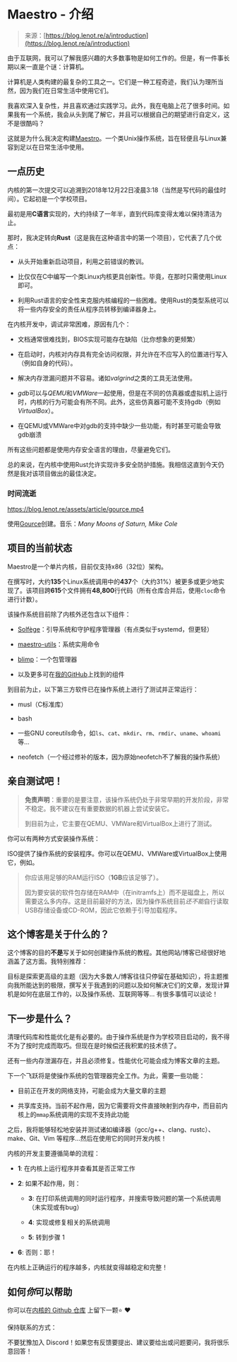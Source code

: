 <!--yml

类别：未分类

日期：2024年05月27日 14:28:47

-->

# Maestro - 介绍

> 来源：[https://blog.lenot.re/a/introduction](https://blog.lenot.re/a/introduction)

由于互联网，我可以了解我感兴趣的大多数事物是如何工作的。但是，有一件事长期以来一直是个谜：计算机。

计算机是人类构建的最复杂的工具之一。它们是一种工程奇迹，我们认为理所当然，因为我们在日常生活中使用它们。

我喜欢深入复杂性，并且喜欢通过实践学习。此外，我在电脑上花了很多时间。如果我有一个系统，我会从头到尾了解它，并且可以根据自己的期望进行自定义，这不是很酷吗？

这就是为什么我决定构建[Maestro](https://github.com/llenotre/maestro)。一个类Unix操作系统，旨在轻便且与Linux兼容到足以在日常生活中使用。

## 一点历史

内核的第一次提交可以追溯到2018年12月22日凌晨3:18（当然是写代码的最佳时间）。它起初是一个学校项目。

最初是用**C语言**实现的，大约持续了一年半，直到代码库变得太难以保持清洁为止。

那时，我决定转向**Rust**（这是我在这种语言中的第一个项目），它代表了几个优点：

+   从头开始重新启动项目，利用之前错误的教训。

+   比仅仅在C中编写一个类Linux内核更具创新性。毕竟，在那时只需使用Linux即可。

+   利用Rust语言的安全性来克服内核编程的一些困难。使用Rust的类型系统可以将一些内存安全的责任从程序员转移到编译器身上。

在内核开发中，调试非常困难，原因有几个：

+   文档通常很难找到，BIOS实现可能存在缺陷（比你想象的更频繁）

+   在启动时，内核对内存具有完全访问权限，并允许在不应写入的位置进行写入（例如自身的代码）。

+   解决内存泄漏问题并不容易。诸如*valgrind*之类的工具无法使用。

+   *gdb*可以与*QEMU*和*VMWare*一起使用，但是在不同的仿真器或虚拟机上运行时，内核的行为可能会有所不同。此外，这些仿真器可能不支持gdb（例如*VirtualBox*）。

+   在QEMU或VMWare中对gdb的支持中缺少一些功能，有时甚至可能会导致gdb崩溃

所有这些问题都是使用内存安全语言的理由，尽量避免它们。

总的来说，在内核中使用Rust允许实现许多安全防护措施。我相信这直到今天仍然是我对该项目做出的最佳决定。

### 时间流逝

<https://blog.lenot.re/assets/article/gource.mp4>

使用[Gource](https://gource.io/)创建。音乐：*Many Moons of Saturn, Mike Cole*

## 项目的当前状态

Maestro是一个单片内核，目前仅支持x86（32位）架构。

在撰写时，大约**135**个Linux系统调用中的**437**个（大约31%）被更多或更少地实现了。该项目跨**615**个文件拥有**48,800**行代码（所有仓库合并后，使用`cloc`命令进行计数）。

该操作系统目前除了内核外还包含以下组件：

+   [Solfège](https://github.com/llenotre/solfege)：引导系统和守护程序管理器（有点类似于systemd，但更轻）

+   [maestro-utils](https://github.com/llenotre/maestro-utils)：系统实用命令

+   [blimp](https://github.com/llenotre/blimp)：一个包管理器

+   以及更多可在[我的GitHub](https://github.com/llenotre)上找到的组件

到目前为止，以下第三方软件已在操作系统上进行了测试并正常运行：

+   musl（C标准库）

+   bash

+   一些GNU coreutils命令，如`ls`、`cat`、`mkdir`、`rm`、`rmdir`、`uname`、`whoami`等...

+   neofetch（一个经过修补的版本，因为原始neofetch不了解我的操作系统）

## 亲自测试吧！

> **免责声明**：重要的是要注意，该操作系统仍处于非常早期的开发阶段，非常不稳定。我不建议在有重要数据的机器上尝试安装它。
> 
> 到目前为止，它主要在QEMU、VMWare和VirtualBox上进行了测试。

你可以有两种方式安装操作系统：

ISO提供了操作系统的安装程序。你可以在QEMU、VMWare或VirtualBox上使用它，例如。

> 你应该用足够的RAM运行ISO（**1GB**应该足够了）。
> 
> 因为要安装的软件包存储在RAM中（在initramfs上）而不是磁盘上，所以需要这么多内存。这是目前最好的方法，因为操作系统目前*还不能*自行读取USB存储设备或CD-ROM，因此它依赖于引导加载程序。

## 这个博客是关于什么的？

这个博客的目的**不是**写关于如何创建操作系统的教程。其他网站/博客已经很好地涵盖了这方面。我特别推荐：

目标是探索更高级的主题（因为大多数人/博客往往只停留在基础知识），将主题推向我所能达到的极限，撰写关于我遇到的问题以及如何解决它们的文章，发现计算机是如何在底层工作的，以及操作系统、互联网等等... 有很多事情可以谈论！

## 下一步是什么？

清理代码库和性能优化是有必要的。由于操作系统是作为学校项目启动的，我不得不为了按时完成而取巧。但现在是时候偿还我积累的技术债了。

还有一些内存泄漏存在，并且必须修复。性能优化可能会成为博客文章的主题。

下一个飞跃将是使操作系统的包管理器完全工作。为此，需要一些功能：

+   目前正在开发的网络支持，可能会成为大量文章的主题

+   共享库支持。当前不起作用，因为它需要将文件直接映射到内存中，而目前内核上的`mmap`系统调用的实现不支持此功能

之后，我将能够轻松地安装并测试诸如编译器（gcc/g++、clang、rustc）、make、Git、Vim 等程序...然后在使用它的同时开发内核！

内核的开发主要遵循简单的流程：

+   **1**: 在内核上运行程序并查看其是否正常工作

+   **2**: 如果不起作用，则：

    +   **3**: 在打印系统调用的同时运行程序，并搜索导致问题的第一个系统调用（未实现或有bug）

    +   **4**: 实现或修复相关的系统调用

    +   **5**: 转到步骤 1

+   **6**: 否则：耶！

在内核上正确运行的程序越多，内核就变得越稳定和完整！

## 如何*你*可以帮助

你可以在[内核的 Github 仓库](https://github.com/llenotre/maestro) 上留下一颗⭐️ ❤️

保持联系的方式：

不要犹豫加入 Discord！如果您有反馈要提出、建议要给出或问题要问，我将很乐意回答！
